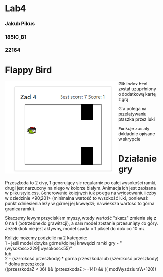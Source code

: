 # Lab4





<h3>Jakub Pikus</h3>
<h3>185IC_B1</h3>
<h3>22164</h3>


# Flappy Bird

<img src="zrzuty/gra.png" alt="gra"  style="float: left;" />

<p>Plik index.html został uzupełniony o dodatkową kartę z grą</p>

<p>Gra polega na przelatywaniu ptaszka przez luki </p>

<p>Funkcje zostały dokładnie opisane w skrypcie</p>


# Działanie gry


<p>Przeszkoda to 2 divy, 1 generujący się regularnie po całej wysokości ramki, drugi jest narzucony na niego w kolorze białym.
Animacja ich jest zapisana w pliku style.css. Generowanie kolejnych luk polega na wylosowaniu liczby w dziedzinie <90;201> (minimalna wartość
to wysokość luki, ponieważ punkt odniesienia leży w górnej jej krawędzi; najwieksza wartosc to górna granica ramki).</p>
  
  
<p> Skaczemy lewym przyciskiem myszy, wtedy wartość "skacz" zmienia się z 0 na 1 (potrzebne do grawitacji), a sam model zostanie przesunięty
do góry. Jeżeli skok nie jest aktywny, model spada o 1 piksel do dołu co 10 ms.</p>


<p> Kolizje możemy podzielić na 2 kategorie:<br>
1 - jeśli model dotyka górnej/dolnej krawędzi ramki gry -    "(wysokosc>229||wysokosc<55)"<br>
  lub<br>
2 - (szerokość przeszkody) * górna przeszkoda    lub    (szerokość przeszkody) * dolna przeszkoda<br> 
  ((przeszkodaZ < 36) && (przeszkodaZ > -14)) && (( modWys<dziuraW+53) ||( modWys>dziuraW+120))
  </p>

